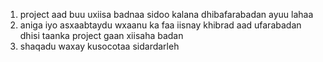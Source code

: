 1) project aad buu uxiisa badnaa sidoo kalana dhibafarabadan ayuu lahaa
2) aniga iyo asxaabtaydu wxaanu ka faa iisnay khibrad aad ufarabadan dhisi taanka project gaan xiisaha badan
3) shaqadu waxay kusocotaa sidardarleh

